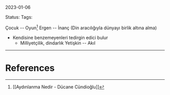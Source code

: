 2023-01-06

Status: 
Tags: 

Çocuk -- Oyun[^1]
Ergen -- İnanç (Din aracılığıyla dünyayı birlik altına alma) 
- Kendisine benzemeyenleri tedirgin edici bulur
	- Milliyetçilik, dindarlık
Yetişkin -- Akıl



---
# References

[^1]: [[Aydınlanma Nedir - Dücane Cündioğlu]]